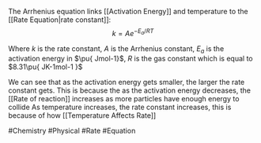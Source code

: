 The Arrhenius equation links [[Activation Energy]] and temperature to the [[Rate Equation|rate constant]]:
$$
k=Ae^{ -E_{a}/RT }
$$

Where $k$ is the rate constant, $A$ is the Arrhenius constant, $E_{a}$ is the activation energy in $\pu{ Jmol-1}$, $R$ is the gas constant which is equal to $8.31\pu{ JK-1mol-1 }$ 

We can see that as the activation energy gets smaller, the larger the rate constant gets. This is because the as the activation energy decreases, the [[Rate of reaction]] increases as more particles have enough energy to collide
As temperature increases, the rate constant increases, this is because of how [[Temperature Affects Rate]] 

#Chemistry #Physical #Rate #Equation